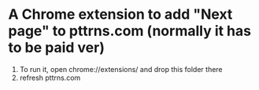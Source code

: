 # A Chrome extension to add "Next page" to pttrns.com (normally it has to be paid ver)

1. To run it, open chrome://extensions/ and drop this folder there
2. refresh pttrns.com